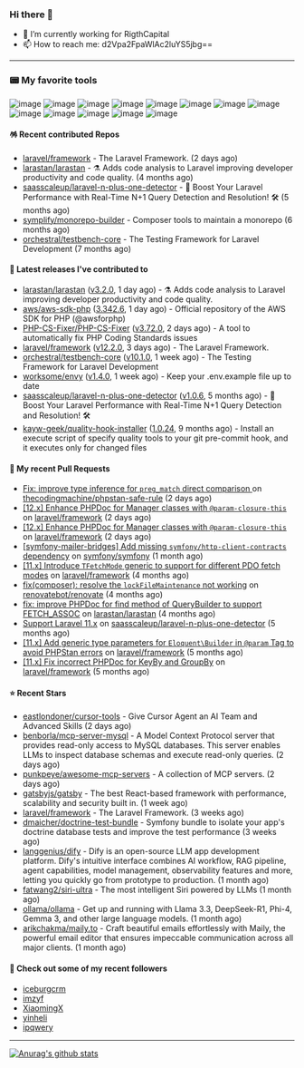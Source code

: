 ### Hi there 👋

- 🔭 I’m currently working for RigthCapital
- 📫 How to reach me: d2Vpa2FpaWlAc2luYS5jbg==

---

### 📟 My favorite tools
![image](https://img.shields.io/badge/Laravel-FF2D20?style=for-the-badge&logo=laravel&logoColor=white)
![image](http://img.shields.io/badge/-PHPStorm-181717?style=for-the-badge&logo=phpstorm&logoColor=white)
![image](https://img.shields.io/badge/Github%20Actions-282a2e?style=for-the-badge&logo=githubactions&logoColor=367cfe)
![image](https://img.shields.io/badge/Jira-0052CC?style=for-the-badge&logo=Jira&logoColor=white)
![image](https://img.shields.io/badge/Sentry-black?style=for-the-badge&logo=Sentry&logoColor=#362D59)
![image](https://img.shields.io/badge/ChatGPT-74aa9c?style=for-the-badge&logo=openai&logoColor=white)
![image](https://img.shields.io/badge/Medium-12100E?style=for-the-badge&logo=medium&logoColor=white)
![image](https://img.shields.io/badge/RSS-FFA500?style=for-the-badge&logo=rss&logoColor=white)
![image](https://img.shields.io/badge/Amazon_AWS-FF9900?style=for-the-badge&logo=amazonaws&logoColor=white)
![image](https://img.shields.io/badge/Slack-4A154B?style=for-the-badge&logo=slack&logoColor=white)
![image](https://img.shields.io/badge/Zoom-2D8CFF?style=for-the-badge&logo=zoom&logoColor=white)
![image](https://img.shields.io/badge/Netflix-E50914?style=for-the-badge&logo=netflix&logoColor=white)
![image](https://img.shields.io/badge/Spotify-1ED760?&style=for-the-badge&logo=spotify&logoColor=white)

#### 🪅 Recent contributed Repos

- [laravel/framework](https://github.com/laravel/framework) - The Laravel Framework. (2 days ago)
- [larastan/larastan](https://github.com/larastan/larastan) - ⚗️ Adds code analysis to Laravel improving developer productivity and code quality. (4 months ago)
- [saasscaleup/laravel-n-plus-one-detector](https://github.com/saasscaleup/laravel-n-plus-one-detector) - 🚀 Boost Your Laravel Performance with Real-Time N&#43;1 Query Detection and Resolution! 🛠️ (5 months ago)
- [symplify/monorepo-builder](https://github.com/symplify/monorepo-builder) - Composer tools to maintain a monorepo (6 months ago)
- [orchestral/testbench-core](https://github.com/orchestral/testbench-core) - The Testing Framework for Laravel Development (7 months ago)

#### 🔭 Latest releases I've contributed to

- [larastan/larastan](https://github.com/larastan/larastan) ([v3.2.0](https://github.com/larastan/larastan/releases/tag/v3.2.0), 1 day ago) - ⚗️ Adds code analysis to Laravel improving developer productivity and code quality.
- [aws/aws-sdk-php](https://github.com/aws/aws-sdk-php) ([3.342.6](https://github.com/aws/aws-sdk-php/releases/tag/3.342.6), 1 day ago) - Official repository of the AWS SDK for PHP (@awsforphp)
- [PHP-CS-Fixer/PHP-CS-Fixer](https://github.com/PHP-CS-Fixer/PHP-CS-Fixer) ([v3.72.0](https://github.com/PHP-CS-Fixer/PHP-CS-Fixer/releases/tag/v3.72.0), 2 days ago) - A tool to automatically fix PHP Coding Standards issues
- [laravel/framework](https://github.com/laravel/framework) ([v12.2.0](https://github.com/laravel/framework/releases/tag/v12.2.0), 3 days ago) - The Laravel Framework.
- [orchestral/testbench-core](https://github.com/orchestral/testbench-core) ([v10.1.0](https://github.com/orchestral/testbench-core/releases/tag/v10.1.0), 1 week ago) - The Testing Framework for Laravel Development
- [worksome/envy](https://github.com/worksome/envy) ([v1.4.0](https://github.com/worksome/envy/releases/tag/v1.4.0), 1 week ago) - Keep your .env.example file up to date
- [saasscaleup/laravel-n-plus-one-detector](https://github.com/saasscaleup/laravel-n-plus-one-detector) ([v1.0.6](https://github.com/saasscaleup/laravel-n-plus-one-detector/releases/tag/v1.0.6), 5 months ago) - 🚀 Boost Your Laravel Performance with Real-Time N&#43;1 Query Detection and Resolution! 🛠️
- [kayw-geek/quality-hook-installer](https://github.com/kayw-geek/quality-hook-installer) ([1.0.24](https://github.com/kayw-geek/quality-hook-installer/releases/tag/1.0.24), 9 months ago) - Install an execute script of specify quality tools to your git pre-commit hook, and it executes only for changed files

#### 🔨 My recent Pull Requests

- [Fix: improve type inference for `preg_match` direct comparison ](https://github.com/thecodingmachine/phpstan-safe-rule/pull/58) on [thecodingmachine/phpstan-safe-rule](https://github.com/thecodingmachine/phpstan-safe-rule) (2 days ago)
- [[12.x] Enhance PHPDoc for Manager classes with `@param-closure-this`](https://github.com/laravel/framework/pull/55002) on [laravel/framework](https://github.com/laravel/framework) (2 days ago)
- [[12.x] Enhance PHPDoc for Manager classes with `@param-closure-this`](https://github.com/laravel/framework/pull/55001) on [laravel/framework](https://github.com/laravel/framework) (2 days ago)
- [[symfony-mailer-bridges] Add missing `symfony/http-client-contracts` dependency](https://github.com/symfony/symfony/pull/59516) on [symfony/symfony](https://github.com/symfony/symfony) (1 month ago)
- [[11.x] Introduce `TFetchMode` generic to support for different PDO fetch modes](https://github.com/laravel/framework/pull/53477) on [laravel/framework](https://github.com/laravel/framework) (4 months ago)
- [fix(composer): resolve the `lockFileMaintenance` not working](https://github.com/renovatebot/renovate/pull/32384) on [renovatebot/renovate](https://github.com/renovatebot/renovate) (4 months ago)
- [fix: improve PHPDoc for find method of QueryBuilder to support FETCH_ASSOC](https://github.com/larastan/larastan/pull/2081) on [larastan/larastan](https://github.com/larastan/larastan) (4 months ago)
- [Support Laravel 11.x](https://github.com/saasscaleup/laravel-n-plus-one-detector/pull/3) on [saasscaleup/laravel-n-plus-one-detector](https://github.com/saasscaleup/laravel-n-plus-one-detector) (5 months ago)
- [[11.x] Add generic type parameters for `Eloquent\Builder` in `@param` Tag to avoid PHPStan errors](https://github.com/laravel/framework/pull/52944) on [laravel/framework](https://github.com/laravel/framework) (5 months ago)
- [[11.x] Fix incorrect PHPDoc for KeyBy and GroupBy](https://github.com/laravel/framework/pull/52918) on [laravel/framework](https://github.com/laravel/framework) (5 months ago)

#### ⭐ Recent Stars

- [eastlondoner/cursor-tools](https://github.com/eastlondoner/cursor-tools) - Give Cursor Agent an AI Team and Advanced Skills (2 days ago)
- [benborla/mcp-server-mysql](https://github.com/benborla/mcp-server-mysql) - A Model Context Protocol server that provides read-only access to MySQL databases. This server enables LLMs to inspect database schemas and execute read-only queries. (2 days ago)
- [punkpeye/awesome-mcp-servers](https://github.com/punkpeye/awesome-mcp-servers) - A collection of MCP servers. (2 days ago)
- [gatsbyjs/gatsby](https://github.com/gatsbyjs/gatsby) - The best React-based framework with performance, scalability and security built in. (1 week ago)
- [laravel/framework](https://github.com/laravel/framework) - The Laravel Framework. (3 weeks ago)
- [dmaicher/doctrine-test-bundle](https://github.com/dmaicher/doctrine-test-bundle) - Symfony bundle to isolate your app&#39;s doctrine database tests and improve the test performance (3 weeks ago)
- [langgenius/dify](https://github.com/langgenius/dify) - Dify is an open-source LLM app development platform. Dify&#39;s intuitive interface combines AI workflow, RAG pipeline, agent capabilities, model management, observability features and more, letting you quickly go from prototype to production. (1 month ago)
- [fatwang2/siri-ultra](https://github.com/fatwang2/siri-ultra) - The most intelligent Siri powered by LLMs (1 month ago)
- [ollama/ollama](https://github.com/ollama/ollama) - Get up and running with Llama 3.3, DeepSeek-R1, Phi-4, Gemma 3, and other large language models. (1 month ago)
- [arikchakma/maily.to](https://github.com/arikchakma/maily.to) - Craft beautiful emails effortlessly with Maily, the powerful email editor that ensures impeccable communication across all major clients. (1 month ago)

#### 👯 Check out some of my recent followers

- [iceburgcrm](https://github.com/iceburgcrm)
- [imzyf](https://github.com/imzyf)
- [XiaomingX](https://github.com/XiaomingX)
- [yinheli](https://github.com/yinheli)
- [ipqwery](https://github.com/ipqwery)


---



[![Anurag's github stats](https://github-readme-stats.vercel.app/api?username=kayw-geek&show_icons=true&theme=onedark)](https://github.com/kayw-geek)
